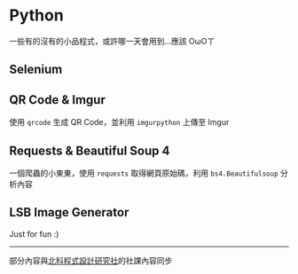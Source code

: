 # Python
一些有的沒有的小品程式，或許哪一天會用到...應該 OωOㄒ

## Selenium

## QR Code & Imgur
使用 `qrcode` 生成 QR Code，並利用 `imgurpython` 上傳至 Imgur

## Requests & Beautiful Soup 4
一個爬蟲的小東東，使用 `requests` 取得網頁原始碼，利用 `bs4.Beautifulsoup` 分析內容

## LSB Image Generator
Just for fun :)

---
部分內容與[北科程式設計研究社](https://fb.me/npc.owo)的社課內容同步